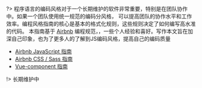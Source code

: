 ?> 程序语言的编码风格对于一个长期维护的软件非常重要，特别是在团队协作中。如果一个团队使用统一规范的编码分风格，
可以提高团队的协作水平和工作效率。编程风格指南的核心是基本的格式化规则，这些规则决定了如何编写高水准的代码。
本指南基于 [Airbnb](https://github.com/airbnb/) 编程规范，，一些个人经验和喜好。写作本文旨在加深自己印象，也为了更多人的了解到JS编码风格，提高自己的编码质量


 * [Airbnb JavaScript 指南](StyleGuide/JavaScript.md)
 * [Airbnb CSS / Sass 指南](StyleGuide/CSS.md)
 * [Vue-component 指南](StyleGuide/Vue-component.md)

!> 长期维护中
